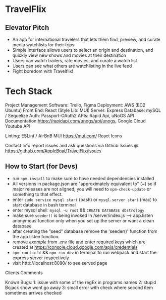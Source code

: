 # TravelFlix

## Elevator Pitch
- An app for international travelers that lets them find, preview, and curate media watchlists for their trips
- Simple interface allows users to select an origin and destination, and quickly view new shows and movies at their destination
- Users can watch trailers, rate movies, and curate a watch list
- Users can see what others are watchlisting in the live feed
- Fight boredom with Travelflix!
# Tech Stack
Project Management Software: Trello, Figma
Deployment: AWS (EC2 Ubuntu)
Front End: React (Style Lib: MUI)
Server: Express
Database: mySQL / Sequelize
Auth: Passport-OAuth2
APIs: Rapid Api, uNoGS API Documentation:https://rapidapi.com/unogs/api/unogs, Google Cloud Youtube API

Linting: ESLint / AirBnB
MUI https://mui.com/
React Icons

Contact Info
report issues and ask questions via Github Issues @ https://github.com/AppleBoat/TravelFlix/issues

## How to Start (for Devs)

- run `npm install` to make sure to have needed dependencies installed
- All versions in package.json are "approximately equivalent to" (~) so if major releases are not aligned, you will need to `npm-check-update` or something to that effect.
- enter `sudo service mysql start` (bash) or `mysql.server start` (mac) to start database in bash terminal
- enter mysql shell: `mysql -u root` && `CREATE DATABASE dbstrology`
- make sure `seeder()` is being invoked in /server/index.js --> app.listen anonymous function only when you set up the server or want a clean database
- after creating the "seed" database remove the 'seeder()' function from the app.listen function.
- remove _example_ from .env file and enter required keys which are created at https://console.cloud.google.com/apis/credentials
- `npm run build` && `npm run dev` in terminal to run webpack and start the express server respectively
- visit http://localhost:8080/ to see served page


Clients Comments


Known Bugs:
1: issue with some of the regEx in programs names
2: stupid Bojack show wont go away
3: small error with check where second item sometimes arrives checked